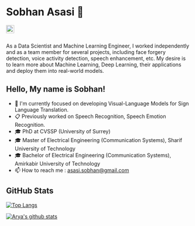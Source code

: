 # Sobhan Asasi 👋
<a href="https://www.linkedin.com/in/sobhan-asasi/">
  <img align="left" alt="Sobhan's LinkedIn" width="22px" src="https://user-images.githubusercontent.com/30603302/178332458-6c20ad98-ca7f-44a3-b09b-2849cf7fcaed.png" />
</a>
<br/ ><br/ >

As a Data Scientist and Machine Learning Engineer, I worked independently and as a team member for several projects, including face forgery detection, voice activity detection, speech enhancement, etc. My desire is to learn more about Machine Learning, Deep Learning, their applications and deploy them into real-world models.


## Hello, My name is Sobhan!
- 🔭 I'm currently focused on developing Visual-Language Models for Sign Language Translation. 
- 📋 Previously worked on Speech Recognition, Speech Emotion Recognition.
- 🎓 PhD at CVSSP (University of Surrey)
- 🎓 Master of Electrical Engineering (Communication Systems), Sharif University of Technology
- 🎓 Bachelor of Electrical Engineering (Communication Systems), Amirkabir University of Technology
- 📫 How to reach me : asasi.sobhan@gmail.com


## GitHub Stats

[![Top Langs](https://github-readme-stats.vercel.app/api/top-langs/?username=elsobhano&layout=compact)](https://github.com/anuraghazra/github-readme-stats)

[![Arya's github stats](https://github-readme-stats.vercel.app/api?username=elsobhano&theme=dracula&show_icons=true)](https://github.com/anuraghazra/github-readme-stats)
